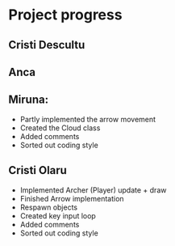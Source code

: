 # Project progress

## Cristi Descultu

## Anca

## Miruna:

* Partly implemented the arrow movement
* Created the Cloud class
* Added comments
* Sorted out coding style

## Cristi Olaru

* Implemented Archer (Player) update + draw
* Finished Arrow implementation
* Respawn objects
* Created key input loop
* Added comments
* Sorted out coding style
